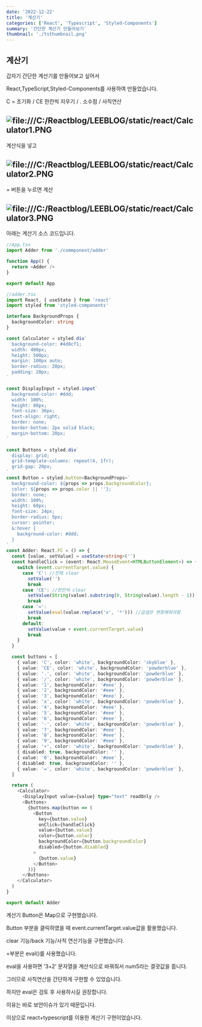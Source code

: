 ```yaml
---
date: '2022-12-22'
title: '계산기'
categories: ['React', 'Typescript', 'Styled-Components']
summary: '간단한 계산기 만들어보기'
thumbnail: './tsthumbnail.png'
---
```


## 계산기

갑자기 간단한 계산기를 만들어보고 싶어서

React,TypeScript,Styled-Components를 사용하여 만들었습니다.

C = 초기화 / CE 한칸씩 지우기 / . 소수점 / 사칙연산

## ![file:///C:/Reactblog/LEEBLOG/static/react/Calculator1.PNG](../static/react/Calculator1.PNG)

계산식을 넣고

## ![file:///C:/Reactblog/LEEBLOG/static/react/Calculator2.PNG](../static/react/Calculator2.PNG)

= 버튼을 누르면 계산

## ![file:///C:/Reactblog/LEEBLOG/static/react/Calculator3.PNG](../static/react/Calculator3.PNG)

아래는 계산기 소스 코드입니다.

```typescript
//App.tsx
import Adder from './commponent/adder'

function App() {
  return <Adder />
}

export default App
```

```typescript
//adder.tsx
import React, { useState } from 'react'
import styled from 'styled-components'

interface BackgroundProps {
  backgroundColor: string
}

const Calculator = styled.div`
  background-color: #4d8cf1;
  width: 400px;
  height: 500px;
  margin: 100px auto;
  border-radius: 20px;
  padding: 20px;
`

const DisplayInput = styled.input`
  background-color: #ddd;
  width: 100%;
  height: 80px;
  font-size: 36px;
  text-align: right;
  border: none;
  border-bottom: 2px solid black;
  margin-bottom: 20px;
`

const Buttons = styled.div`
  display: grid;
  grid-template-columns: repeat(4, 1fr);
  grid-gap: 20px;
`
const Button = styled.button<BackgroundProps>`
  background-color: ${props => props.backgroundColor};
  color: ${props => props.color || ''};
  border: none;
  width: 100%;
  height: 60px;
  font-size: 24px;
  border-radius: 5px;
  cursor: pointer;
  &:hover {
    background-color: #ddd;
  }
`
const Adder: React.FC = () => {
  const [value, setValue] = useState<string>('')
  const handleClick = (event: React.MouseEvent<HTMLButtonElement>) => {
    switch (event.currentTarget.value) {
      case 'C': //전체 clear
        setValue('')
        break
      case 'CE': //한칸씩 clear
        setValue(String(value).substring(0, String(value).length - 1))
        break
      case '=':
        setValue(eval(value.replace('x', '*'))) //곱셈은 변환해줘야함
        break
      default:
        setValue(value + event.currentTarget.value)
        break
    }
  }

  const buttons = [
    { value: 'C', color: 'white', backgroundColor: 'skyblue' },
    { value: 'CE', color: 'white', backgroundColor: 'powderblue' },
    { value: '.', color: 'white', backgroundColor: 'powderblue' },
    { value: '/', color: 'white', backgroundColor: 'powderblue' },
    { value: '1', backgroundColor: '#eee' },
    { value: '2', backgroundColor: '#eee' },
    { value: '3', backgroundColor: '#eee' },
    { value: 'x', color: 'white', backgroundColor: 'powderblue' },
    { value: '4', backgroundColor: '#eee' },
    { value: '5', backgroundColor: '#eee' },
    { value: '6', backgroundColor: '#eee' },
    { value: '-', color: 'white', backgroundColor: 'powderblue' },
    { value: '7', backgroundColor: '#eee' },
    { value: '8', backgroundColor: '#eee' },
    { value: '9', backgroundColor: '#eee' },
    { value: '+', color: 'white', backgroundColor: 'powderblue' },
    { disabled: true, backgroundColor: '' },
    { value: '0', backgroundColor: '#eee' },
    { disabled: true, backgroundColor: '' },
    { value: '=', color: 'white', backgroundColor: 'powderblue' },
  ]

  return (
    <Calculator>
      <DisplayInput value={value} type="text" readOnly />
      <Buttons>
        {buttons.map(button => (
          <Button
            key={button.value}
            onClick={handleClick}
            value={button.value}
            color={button.color}
            backgroundColor={button.backgroundColor}
            disabled={button.disabled}
          >
            {button.value}
          </Button>
        ))}
      </Buttons>
    </Calculator>
  )
}

export default Adder
```

계산기 Button은 Map으로 구현했습니다.

Button 부분을 클릭하였을 때 event.currentTarget.value값을 활용했습니다.

clear 기능/back 기능/사칙 연산기능을 구현했습니다.

=부분은 eval()를 사용했습니다.

eval을 사용하면 '3+2' 문자열을 계산식으로 바꿔줘서 num5라는 결괏값을 줍니다.

그러므로 사칙연산을 간단하게 구현할 수 있었습니다.

하지만 eval은 검토 후 사용하시길 권장합니다.

이유는 바로 보안이슈가 있기 때문입니다.

이상으로 react+typescript를 이용한 계산기 구현이었습니다.
